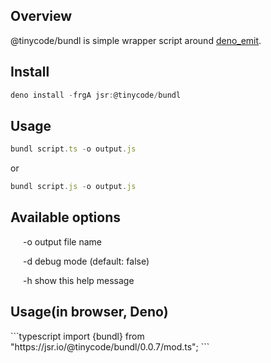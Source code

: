 ## Overview
@tinycode/bundl is simple wrapper script around [deno_emit](https://deno.land/x/emit@0.40.0).

## Install
```typescript
deno install -frgA jsr:@tinycode/bundl
```

## Usage
```typescript
bundl script.ts -o output.js
```
or
```typescript
bundl script.js -o output.js
```

<h2>Available options</h2>
<div style="margin-left:20px;">
<p>-o   output file name</p>
<p>-d   debug mode (default: false)</p>
<p>-h   show this help message</p>
</div>


<h2>Usage(in browser, Deno)</h2>
```typescript
import {bundl} from "https://jsr.io/@tinycode/bundl/0.0.7/mod.ts";
```
